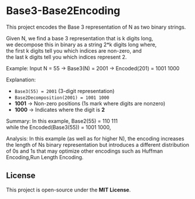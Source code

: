 # Base3-Base2Encoding
This project encodes the Base 3 representation of N as two binary strings.

Given N,  we find a base 3 representation that is k digits long,  
we decompose this in binary as a string 2*k digits long where,  
the first k digits tell you which indices are non-zero, and  
the last k digits tell you which indices represent 2.

Example: Input N = 55 -> Base3(N) = 2001 -> Encoded(201) = 1001 1000

Explanation:  
- `Base3(55) = 2001` (3-digit representation)  
- `Base2Decomposition(2001) = 1001 1000`  
- **1001** → Non-zero positions (1s mark where digits are nonzero)  
- **1000** → Indicates where the digit is **2**

Summary:
In this example, Base2(55) = 110 111   
while the Encoded(Base3(55)) = 1001 1000,

Analysis:
In this example (as well as for higher N), the encoding increases the length of Ns binary representation but introduces a different distribution of 0s and 1s that may optimize other encodings such as Huffman Encoding,Run Length Encoding. 

  
## License  
This project is open-source under the **MIT License**.
